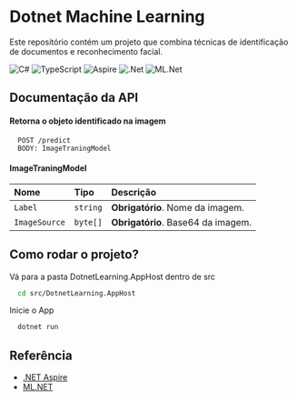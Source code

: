 
# Dotnet Machine Learning

Este repositório contém um projeto que combina técnicas de identificação de documentos e reconhecimento facial.

![C#](https://img.shields.io/badge/c%23-%23239120.svg?style=for-the-badge&logo=csharp&logoColor=white)
![TypeScript](https://img.shields.io/badge/typescript-%23007ACC.svg?style=for-the-badge&logo=typescript&logoColor=white)
![Aspire](https://img.shields.io/badge/Aspire-9933CC?style=for-the-badge&logo=.net&logoColor=white)
![.Net](https://img.shields.io/badge/.NET-5C2D91?style=for-the-badge&logo=.net&logoColor=white)
![ML.Net](https://img.shields.io/badge/ML.NET-5C2D45?style=for-the-badge&logo=.net&logoColor=white)

## Documentação da API

#### Retorna o objeto identificado na imagem

```http
  POST /predict
  BODY: ImageTraningModel
```
#### ImageTraningModel

| Nome   | Tipo       | Descrição                                   |
| :---------- | :--------- | :------------------------------------------ |
| `Label`      | `string` | **Obrigatório**. Nome da imagem.|
| `ImageSource`      | `byte[]` | **Obrigatório**. Base64 da imagem. |


## Como rodar o projeto?

Vá para a pasta DotnetLearning.AppHost dentro de src

```bash
  cd src/DotnetLearning.AppHost
```
Inicie o App
```bash
  dotnet run
```
## Referência

 - [.NET Aspire](https://learn.microsoft.com/en-us/dotnet/aspire/get-started/aspire-overview)
 - [ML.NET](https://learn.microsoft.com/en-us/dotnet/machine-learning/how-does-mldotnet-work)
